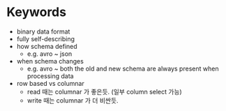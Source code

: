 # Keywords

* binary data format
* fully self-describing
* how schema defined
    * e.g. avro ~ json
* when schema changes
    * e.g. avro ~ both the old and new schema are always present when processing data
* row based vs columnar
    * read 때는 columnar 가 좋은듯. (일부 column select 가능)
    * write 때는 columnar 가 더 비싼듯.